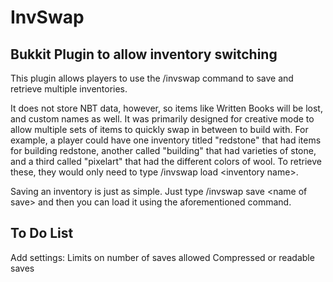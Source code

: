 InvSwap
=======

Bukkit Plugin to allow inventory switching
------------------------------------------

This plugin allows players to use the /invswap command to save and retrieve multiple inventories.

It does not store NBT data, however, so items like Written Books will be lost, and custom names as well.
It was primarily designed for creative mode to allow multiple sets of items to quickly swap in between to
build with. For example, a player could have one inventory titled "redstone" that had items for building
redstone, another called "building" that had varieties of stone, and a third called "pixelart" that had the
different colors of wool. To retrieve these, they would only need to type /invswap load \<inventory name\>.

Saving an inventory is just as simple. Just type /invswap save \<name of save\> and then you can load it
using the aforementioned command.

To Do List
----------

Add settings:
  Limits on number of saves allowed
  Compressed or readable saves